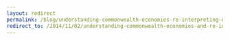 ```yaml
---
layout: redirect
permalink: /blog/understanding-commonwealth-economies-re-interpreting-darwinism
redirect_to: /2014/11/02/understanding-commonwealth-economies-and-re-interpreting-darwinism
---
```

